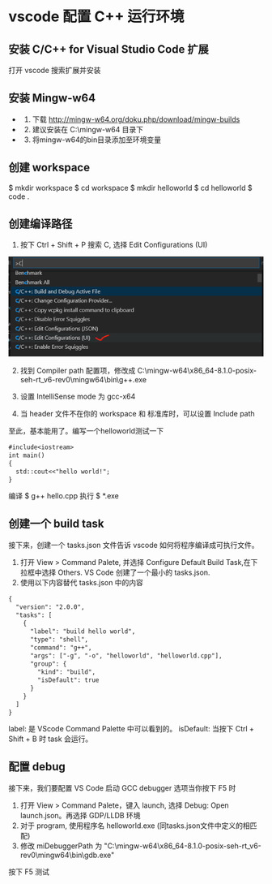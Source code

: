 # vscode 配置 C++ 运行环境

## 安装 C/C++ for Visual Studio Code 扩展

打开 vscode 搜索扩展并安装 

## 安装 Mingw-w64
  * 1) 下载 http://mingw-w64.org/doku.php/download/mingw-builds
  * 2) 建议安装在 C:\mingw-w64 目录下
  * 3) 将mingw-w64的bin目录添加至环境变量

## 创建 workspace

$ mkdir workspace
$ cd workspace
$ mkdir helloworld
$ cd helloworld
$ code .

## 创建编译路径 

1. 按下 Ctrl + Shift + P 搜索 C, 选择 Edit Configurations (UI)

<img src="./img/vscode 配置编译路径.png">

2. 找到 Compiler path 配置项，修改成 C:\mingw-w64\x86_64-8.1.0-posix-seh-rt_v6-rev0\mingw64\bin\g++.exe

3. 设置 IntelliSense mode 为 gcc-x64

4. 当 header 文件不在你的 workspace 和 标准库时，可以设置 Include path 

至此，基本能用了。编写一个helloworld测试一下

```
#include<iostream>
int main()
{
  std::cout<<"hello world!";
}
```

编译 $ g++ hello.cpp
执行 $ *.exe

## 创建一个 build task

接下来，创建一个 tasks.json 文件告诉 vscode 如何将程序编译成可执行文件。

1. 打开 View > Command Palete, 并选择 Configure Default Build Task,在下拉框中选择 Others. VS Code 创建了一个最小的 tasks.json.
2. 使用以下内容替代 tasks.json 中的内容

```
{
  "version": "2.0.0",
  "tasks": [
    {
      "label": "build hello world",
      "type": "shell",
      "command": "g++",
      "args": ["-g", "-o", "helloworld", "helloworld.cpp"],
      "group": {
        "kind": "build",
        "isDefault": true
      }
    }
  ]
}
```

label: 是 VScode Command Palette 中可以看到的。
isDefault: 当按下 Ctrl + Shift + B 时 task 会运行。

## 配置 debug 

接下来，我们要配置 VS Code 启动 GCC debugger 选项当你按下 F5 时

1. 打开 View > Command Palete，键入 launch, 选择 Debug: Open launch.json。再选择 GDP/LLDB 环境
2. 对于 program, 使用程序名 helloworld.exe (同tasks.json文件中定义的相匹配)
3. 修改 miDebuggerPath 为 "C:\\mingw-w64\\x86_64-8.1.0-posix-seh-rt_v6-rev0\\mingw64\\bin\\gdb.exe"

按下 F5 测试

